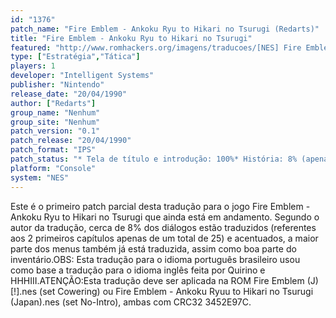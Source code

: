 ```yaml
---
id: "1376"
patch_name: "Fire Emblem - Ankoku Ryu to Hikari no Tsurugi (Redarts)"
title: "Fire Emblem - Ankoku Ryu to Hikari no Tsurugi"
featured: "http://www.romhackers.org/imagens/traducoes/[NES] Fire Emblem - Redarts - 1.png"
type: ["Estratégia","Tática"]
players: 1
developer: "Intelligent Systems"
publisher: "Nintendo"
release_date: "20/04/1990"
author: ["Redarts"]
group_name: "Nenhum"
group_site: "Nenhum"
patch_version: "0.1"
patch_release: "20/04/1990"
patch_format: "IPS"
patch_status: "* Tela de título e introdução: 100%* História: 8% (apenas os 2 primeiros capítulos)* Acentos: 100% (?)* Menus: 90%* Armas/itens: ~30%* Estabelecimentos: 40%"
platform: "Console"
system: "NES"
---
```


Este é o primeiro patch parcial desta tradução para o jogo Fire Emblem - Ankoku Ryu to Hikari no Tsurugi que ainda está em andamento. Segundo o autor da tradução, cerca de 8% dos diálogos estão traduzidos (referentes aos 2 primeiros capítulos apenas de um total de 25) e acentuados, a maior parte dos menus também já está traduzida, assim como boa parte do inventário.OBS: Esta tradução para o idioma português brasileiro usou como base a tradução para o idioma inglês feita por Quirino e HHHIII.ATENÇÃO:Esta tradução deve ser aplicada na ROM Fire Emblem (J) [!].nes (set Cowering) ou Fire Emblem - Ankoku Ryuu to Hikari no Tsurugi (Japan).nes (set No-Intro), ambas com CRC32 3452E97C.